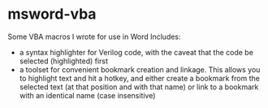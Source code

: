 # msword-vba
Some VBA macros I wrote for use in Word
Includes:
- a syntax highlighter for Verilog code, with the caveat that the code be selected (highlighted) first
- a toolset for convenient bookmark creation and linkage. This allows you to highlight text and hit a hotkey, and either create a bookmark from the selected text (at that position and with that name) or link to a bookmark with an identical name (case insensitive)
